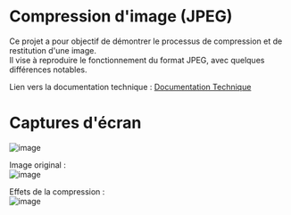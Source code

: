 # Compression d'image (JPEG)

Ce projet a pour objectif de démontrer le processus de compression et de restitution d'une image.<br>
Il vise à reproduire le fonctionnement du format JPEG, avec quelques différences notables.

Lien vers la documentation technique : [Documentation Technique](https://docs.google.com/document/d/1eO6T6d_AY3vQ8w9KEwIuldRbvivYMZ0a5jS3wjoaJx8/edit?usp=sharing)

# Captures d'écran

![image](https://github.com/user-attachments/assets/6c7ea9a0-0181-496a-86f4-0c108a8a5722)

Image original :<br>
![image](https://github.com/user-attachments/assets/429f6c28-1dd1-4189-9f3f-5f91ce0b4482)

Effets de la compression :<br>
![image](https://github.com/user-attachments/assets/6b2c6180-0568-4cc2-a23d-7ff6cf41adbb)
